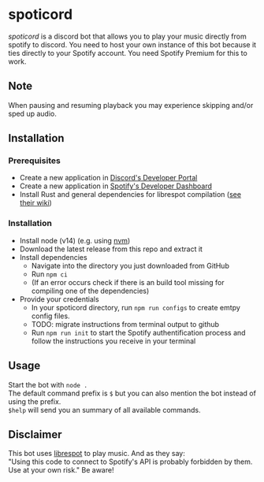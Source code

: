 # spoticord

*spoticord* is a discord bot that allows you to play your music directly from spotify to discord. You need to host your own instance of this bot because it ties directly to your Spotify account. You need Spotify Premium for this to work.

## Note
When pausing and resuming playback you may experience skipping and/or sped up audio.

## Installation

### Prerequisites
- Create a new application in [Discord's Developer Portal](https://discord.com/developers/applications)
- Create a new application in [Spotify's Developer Dashboard](https://developer.spotify.com/dashboard/applications)
- Install Rust and general dependencies for librespot compilation ([see their wiki](https://github.com/librespot-org/librespot/blob/master/COMPILING.md##setup))

### Installation
- Install node (v14) (e.g. using [nvm](https://github.com/nvm-sh/nvm))
- Download the latest release from this repo and extract it
- Install dependencies
  - Navigate into the directory you just downloaded from GitHub
  - Run `npm ci`
  - (If an error occurs check if there is an build tool missing for compiling one of the dependencies)
- Provide your credentials
  - In your spoticord directory, run `npm run configs` to create emtpy config files.
  - TODO: migrate instructions from terminal output to github
  - Run `npm run init` to start the Spotify authentification process and follow the instructions you receive in your terminal

## Usage

Start the bot with `node .`\
The default command prefix is `$` but you can also mention the bot instead of using the prefix.  
`$help` will send you an summary of all available commands.

## Disclaimer

This bot uses [librespot](https://github.com/librespot-org/librespot) to play music. And as they say:  
"Using this code to connect to Spotify's API is probably forbidden by them. Use at your own risk." Be aware!
